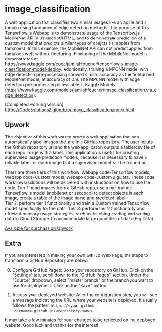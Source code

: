 # image_classification

A web application that classifies two similar images like an apple and a tomato using fundamental edge detection methods. The purpose of this Tensorflow.js Webapp is to demonstrate usage of the Tensorflow.js MobileNet API in Javascript/HTML, and to demonstrate prediction of a custom model that predicts similar types of obejcts (ie: apples from tomatoes). In this example, the MobileNet API can not predict apples from tomatoes well, without finetuning. Finetuning of the MobileNet model is demonstrated at https://www.kaggle.com/code/jamilahfoucher/tensorflowjs-image-classification-model-deploy. Additionally, training a MPCNN model with edge detection pre-processing showed similar accuracy as the finetunned MobileNet model, at accuracy of 0.9. The MPCNN model with edge detection pre-processing is available at Kaggle Models (https://www.kaggle.com/models/jamilahfoucher/image_classification_via_edge_detection).

[Completed working version] https://CodeSolutions2.github.io/image_classification/index.html

## Upwork
The objective of this work was to create a web application that can automatically label images that are in a GitHub repository. The user inputs the Github repository url and the web application outputs a table/csv file of each repo image with a label. This application is useful for creating supervised image prediction models, because it is necessary to have a reliable label for each image that a supervised model will be trained on. 

There are three tiers of this workflow: Webapp code-Tensorflow models, Webapp code-Custom model, Webapp code-Custom BigData. These code workflows/solutions will be delivered with instructions on how to use the code.
Tier 1: read images from a GitHub repo, use a pre-trained Tensorflow.js model (mobilenet or ssdcoco) to detect objects in each image, create a table of the image name and predicted label.  
Tier 2: perform tier 1 functionality and train a Custom trained Tensorflow model specifically for the data.
Tier 3:  perform tier 2 functionality and  efficient memory usage strategies, such as batching reading and writing data to Cloud Storage, to accommodate large quantities of data (Big Data).

[Available for purchase on Upwork](https://www.upwork.com/services/product/development-it-image-labeling-webapp-using-tensorflow-js-1752011396357709824)

## Extra

If you are interested in making your own GitHub Web Page, the steps to transform a GitHub Repository are below:

0. Configure GitHub Pages: Go to your repository on GitHub. Click on the "Settings" tab, scroll down to the "GitHub Pages" section. Under the "Source" dropdown, select "master branch" or the branch you want to use for deployment. Click on the "Save" button.

1. Access your deployed website: After the configuration step, you will see a message indicating the URL where your website is deployed. It usually follows the pattern `https://<your-github-username>.github.io/<repository-name>`.
  
It may take a few minutes for your changes to be reflected on the deployed website. Good luck and thanks for the interest!
